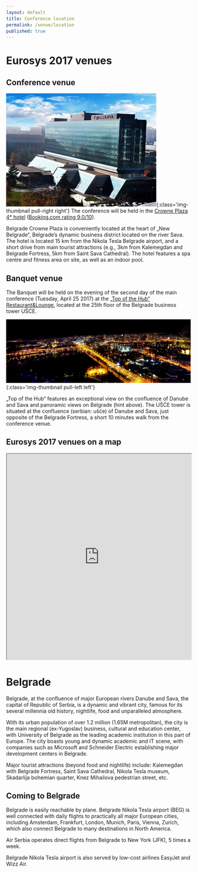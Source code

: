 ```yaml
---
layout: default
title: Conference location
permalink: /venue/location
published: true
---
```


# Eurosys 2017 venues

## Conference venue

![Crowne Plaza Belgrade](/assets/img/crowne_plaza_small.jpg){:class='img-thumbnail pull-right right'}
The conference will be held in the [Crowne Plaza 4* hotel](https://www.ihg.com/crowneplaza/hotels/us/en/belgrade/begcp/hoteldetail) ([Booking.com rating 9.0/10](http://www.booking.com/hotel/rs/crowne-plaza-belgrade-belgrade.en-gb.html?aid=356992;label=gog235jc-hotel-XX-rs-crowneNplazaNbelgradeNbelgrade-unspec-ch-com-L%3Aen-O%3Aabn-B%3Afirefox-N%3AXX-S%3Abo-U%3AXX;sid=6bb20bf170d8b300eefdbf4c9716122d;dcid=12;dist=0&sb_price_type=total&type=total&)). 

Belgrade Crowne Plaza is conveniently located at the heart of „New Belgrade“, Belgrade’s dynamic business district located on the river Sava. The hotel is located 15 km from the Nikola Tesla Belgrade airport, and a short drive from main tourist attractions (e.g., 3km from Kalemegdan and Belgrade Fortress, 5km from Saint Sava Cathedral). The hotel features a spa centre and fitness area on site, as well as an indoor pool.


## Banquet venue

The Banquet will be held on the evening of the second day of the main conference (Tuesday, April 25 2017) at the [„Top of the Hub“ Restaurant&Lounge](http://www.topofthehub.rs/en/), located at the 25th floor of the Belgrade business tower UŠĆE. 

![Banquet dinner](/assets/img/top_of_the_hub_view_small.jpg){:class='img-thumbnail pull-left left'}


„Top of the Hub“ features an exceptional view on the confluence of Danube and Sava and panoramic views on Belgrade (hint above). The UŠĆE tower is situated at the confluence (serbian: ušće) of Danube and Sava, just opposite of the Belgrade Fortress, a short 10 minutes walk from the conference venue. 


## Eurosys 2017 venues on a map

<iframe src="https://www.google.com/maps/d/embed?mid=zRLKqygOrJ00.kSJn6VG5UqIk" width="100%" height="560"></iframe>


# Belgrade

Belgrade, at the confluence of major European rivers Danube and Sava, the capital of Republic of Serbia, is a dynamic and vibrant city, famous for its several millennia old history, nightlife, food and unparalleled atmosphere. 

With its urban population of over 1.2 million (1.65M metropolitan), the city is the main regional (ex-Yugoslav) business, cultural and education center, with University of Belgrade as the leading academic institution in this part of Europe.  The city boasts young and dynamic academic and IT scene, with companies such as Microsoft  and Schneider Electric establishing major development centers in Belgrade.  

Major tourist attractions (beyond food and nightlife) include: Kalemegdan with Belgrade Fortress, Saint Sava Cathedral, Nikola Tesla museum,  Skadarlija bohemian quarter, Knez Mihailova pedestrian street, etc. 


## Coming to Belgrade

Belgrade is easily reachable by plane. Belgrade Nikola Tesla airport (BEG) is well connected with daily flights to practically all major European cities, including Amsterdam, Frankfurt, London, Munich, Paris, Vienna, Zurich, which also connect Belgrade to many destinations in North America.

Air Serbia operates direct flights from Belgrade to New York (JFK), 5 times a week.   

Belgrade Nikola Tesla airport is also served by low-cost airlines EasyJet and Wizz Air.




<!---

### By plane

![Bordeaux](/assets/img/bx5.jpg){:class='img-thumbnail pull-right right'}

With its international airport, Bordeaux is connected to the rest of the world through 4 of the biggest european hubs:

* Paris (at least 5 flights per day)
* Amsterdam (at least 2 flights per day)
* London (at least 2 flights per day)
* Lisbon (at least 1 flight per day)

To come from the Bordeaux airport to the center of Bordeaux, you can use either:

* a city bus (40 minutes, but the cheapest way)
* a shuttle bus (30 minutes)
* a taxi (20 minutes).

More information on how to go to the center of Bordeaux is available [here](http://www.bordeaux.aeroport.fr/en/info/getting-to-bordeaux-airport){:target="_blank"}


### By train

![Bordeaux](/assets/img/bx4.jpg){:class='img-thumbnail pull-left left'}

The Bordeaux train station is connected to Paris by the High Speed Train (TGV), in 3 hours (25 trains/day). The city centre is linked to the train station by direct tramway. You can also go to Bordeaux by train from many European cities (such as Brussels, London, Luxembourg, Geneva, Stuttgart , Amsterdam, Frankfurt and Madrid), but expect a long trip. More information [here](http://en.voyages-sncf.com/en/){:target="_blank"}.


### By car

Bordeaux can be easily reached by car, because it is connected to many motorways. Nevertheless, expect a long trip because Bordeaux is not close to many other large french cities. The closest large city is Toulouse (2 hours drive), and Paris is at 5h30.

--->